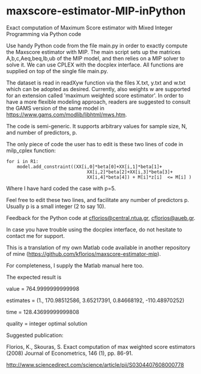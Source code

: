 # maxscore-estimator-MIP-inPython

Exact computation of Maximum Score estimator with Mixed Integer Programming via Python code 

Use handy Python code from the file main.py in order to exactly compute the Maxscore estimator with MIP. 
The main script sets up the matrices A,b,c,Aeq,beq,lb,ub of the MIP model, and then relies on a MIP solver to solve it.
We can use CPLEX with the docplex interface. All functions are supplied on top of the single file main.py. 

The dataset is read in readXyw function via the files X.txt, y.txt and w.txt which can be adopted as desired.
Currently, also weights w are supported for an extension called 'maximum weighted score estimator'.
In order to have a more flexible modeling approach, readers are suggested to consult the GAMS version
of the same model in https://www.gams.com/modlib/libhtml/mws.htm.

The code is semi-generic. It supports arbitrary values for sample size, N, and number of predictors, p.

The only piece of code the user has to edit is these two lines of code in milp_cplex function:

    for i in R1:
        model.add_constraint((XX[i,0]*beta[0]+XX[i,1]*beta[1]+
                                  XX[i,2]*beta[2]+XX[i,3]*beta[3]+
                                  XX[i,4]*beta[4]) + M[i]*z[i]  <= M[i] )

Where I have hard coded the case with p=5.

Feel free to edit these two lines, and facilitate any number of predictors p. Usually p is a small integer (2 to say 10).

Feedback for the Python code at cflorios@central.ntua.gr, cflorios@aueb.gr.

In case you have trouble using the docplex interface, do not hesitate to contact me for support.

This is a translation of my own Matlab code available in another repository of mine (https://github.com/kflorios/maxscore-estimator-mip).

For completeness, I supply the Matlab manual here too.

The expected result is

value = 764.9999999999998

estimates = (1., 170.98512586, 3.65217391, 0.84668192, -110.48970252)

time = 128.43699999999808

quality = integer optimal solution


Suggested publication:  

Florios, K., Skouras, S. 
Exact computation of max weighted score estimators
(2008) Journal of Econometrics, 146 (1), pp. 86-91.

http://www.sciencedirect.com/science/article/pii/S0304407608000778 
